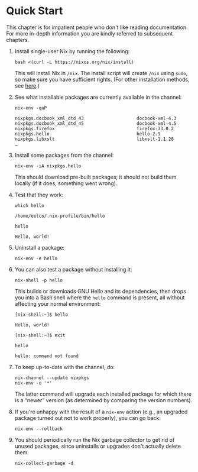 # Quick Start

This chapter is for impatient people who don't like reading
documentation.  For more in-depth information you are kindly referred
to subsequent chapters.

1. Install single-user Nix by running the following:

   ```console
   bash <(curl -L https://nixos.org/nix/install)
   ```

   This will install Nix in `/nix`. The install script will create
   `/nix` using `sudo`, so make sure you have sufficient rights.  (For
   other installation methods, see
   [here](installation/installation.md).)

1. See what installable packages are currently available in the
   channel:

   ```console
   nix-env -qaP
   ```

       nixpkgs.docbook_xml_dtd_43                    docbook-xml-4.3
       nixpkgs.docbook_xml_dtd_45                    docbook-xml-4.5
       nixpkgs.firefox                               firefox-33.0.2
       nixpkgs.hello                                 hello-2.9
       nixpkgs.libxslt                               libxslt-1.1.28
       …

1. Install some packages from the channel:

   ```console
   nix-env -iA nixpkgs.hello
   ```

   This should download pre-built packages; it should not build them
   locally (if it does, something went wrong).

1. Test that they work:

   ```console
   which hello
   ```

       /home/eelco/.nix-profile/bin/hello

   ```
   hello
   ```

       Hello, world!

1. Uninstall a package:

   ```console
   nix-env -e hello
   ```

1. You can also test a package without installing it:

   ```console
   nix-shell -p hello
   ```

   This builds or downloads GNU Hello and its dependencies, then drops
   you into a Bash shell where the `hello` command is present, all
   without affecting your normal environment:

   ```console
   [nix-shell:~]$ hello
   ```

       Hello, world!

   ```
   [nix-shell:~]$ exit
   ```

   ```
   hello
   ```

       hello: command not found

1. To keep up-to-date with the channel, do:

   ```console
   nix-channel --update nixpkgs
   nix-env -u '*'
   ```

   The latter command will upgrade each installed package for which
   there is a “newer” version (as determined by comparing the version
   numbers).

1. If you're unhappy with the result of a `nix-env` action (e.g., an
   upgraded package turned out not to work properly), you can go back:

   ```console
   nix-env --rollback
   ```

1. You should periodically run the Nix garbage collector to get rid of
   unused packages, since uninstalls or upgrades don't actually delete
   them:

   ```console
   nix-collect-garbage -d
   ```
